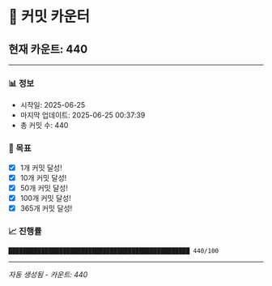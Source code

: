 # 🔢 커밋 카운터

## 현재 카운트: 440

---

### 📊 정보
- 시작일: 2025-06-25
- 마지막 업데이트: 2025-06-25 00:37:39
- 총 커밋 수: 440

### 🎯 목표
- [x] 1개 커밋 달성!
- [x] 10개 커밋 달성!
- [x] 50개 커밋 달성!
- [x] 100개 커밋 달성!
- [x] 365개 커밋 달성!

### 📈 진행률
```
██████████████████████████████████████████████████ 440/100
```

---
*자동 생성됨 - 카운트: 440*
